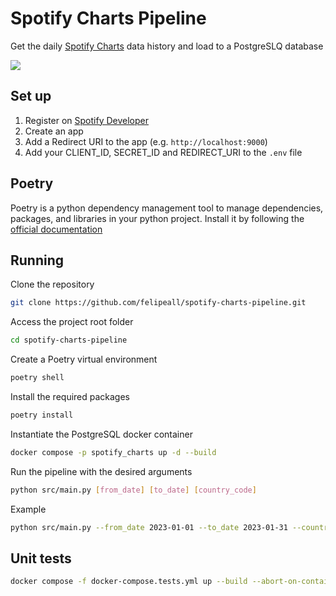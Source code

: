 # Spotify Charts Pipeline

Get the daily [Spotify Charts](https://charts.spotify.com/charts/overview/global) data history and load to a PostgreSLQ database

![](https://user-images.githubusercontent.com/20917430/215230710-de0a4f85-3d98-4ad5-8367-c6739ee17347.png)

## Set up

1. Register on [Spotify Developer](https://developer.spotify.com/dashboard/)
2. Create an app
3. Add a Redirect URI to the app (e.g. `http://localhost:9000`)
4. Add your CLIENT_ID, SECRET_ID and REDIRECT_URI to the `.env` file

## Poetry
Poetry is a python dependency management tool to manage dependencies, packages, and libraries in your python project. 
Install it by following the [official documentation](https://python-poetry.org/docs/#installation)

## Running

Clone the repository
````bash
git clone https://github.com/felipeall/spotify-charts-pipeline.git
````

Access the project root folder
````bash
cd spotify-charts-pipeline
````

Create a Poetry virtual environment
````bash
poetry shell
````

Install the required packages
````bash
poetry install
````

Instantiate the PostgreSQL docker container
````bash
docker compose -p spotify_charts up -d --build
````

Run the pipeline with the desired arguments
````bash
python src/main.py [from_date] [to_date] [country_code]
````

Example
````bash
python src/main.py --from_date 2023-01-01 --to_date 2023-01-31 --country_code BR
````
## Unit tests
````bash
docker compose -f docker-compose.tests.yml up --build --abort-on-container-exit
````
